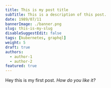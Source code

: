 ```yaml
---
title: This is my post title
subTitle: This is a description of this post.
date: 1989/07/11
bannerImage: ./banner.png
slug: this-is-my-slug
disableSuggestEdit: false
tags: [kubernetes, graphql]
weight: 5
draft: true
authors:
  - author-1
  - author-2
featured: true
---
```


Hey this is my first post. _How do you like it?_
